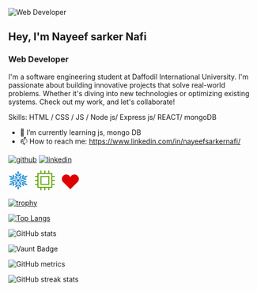 ![Web Developer](https://media.licdn.com/dms/image/v2/D5616AQHAGbx-jmsdpw/profile-displaybackgroundimage-shrink_350_1400/profile-displaybackgroundimage-shrink_350_1400/0/1736157831182?e=1741824000&v=beta&t=DGTTQ1S0j2krKcaM6_QGRDCmy7QaUTzRCJsx30Zpi9Y)

## Hey, I'm Nayeef sarker Nafi
### Web Developer

I'm a software engineering student at Daffodil International University. I'm passionate about building innovative projects that solve real-world problems. Whether it's diving into new technologies or optimizing existing systems. Check out my work, and let's collaborate!

Skills: HTML / CSS / JS / Node js/ Express js/ REACT/ mongoDB

- 🌱 I’m currently learning js, mongo DB 
- 📫 How to reach me: https://www.linkedin.com/in/nayeefsarkernafi/ 


[<img src='https://cdn.jsdelivr.net/npm/simple-icons@3.0.1/icons/github.svg' alt='github' height='40'>](https://github.com/MeNafi)  [<img src='https://cdn.jsdelivr.net/npm/simple-icons@3.0.1/icons/linkedin.svg' alt='linkedin' height='40'>](https://www.linkedin.com/in/nayeefsarkernafi/)  

<a href='https://archiveprogram.github.com/'><img src='https://raw.githubusercontent.com/acervenky/animated-github-badges/master/assets/acbadge.gif' width='40' height='40'></a> <a href='https://docs.github.com/en/developers'><img src='https://raw.githubusercontent.com/acervenky/animated-github-badges/master/assets/devbadge.gif' width='40' height='40'></a> <a href='https://docs.github.com/en/github/supporting-the-open-source-community-with-github-sponsors'><img src='https://raw.githubusercontent.com/acervenky/animated-github-badges/master/assets/sponsorbadge.gif' width='35' height='35'></a> 

[![trophy](https://github-profile-trophy.vercel.app/?username=MeNafi)](https://github.com/ryo-ma/github-profile-trophy)

[![Top Langs](https://github-readme-stats.vercel.app/api/top-langs/?username=MeNafi)](https://github.com/anuraghazra/github-readme-stats)

![GitHub stats](https://github-readme-stats.vercel.app/api?username=MeNafi&show_icons=true&count_private=true)  

![Vaunt Badge](https://api.vaunt.dev/v1/github/entities/MeNafi/contributions?format=svg&private=true)  

![GitHub metrics](https://metrics.lecoq.io/MeNafi)  

![GitHub streak stats](https://streak-stats.demolab.com/?user=MeNafi)  

